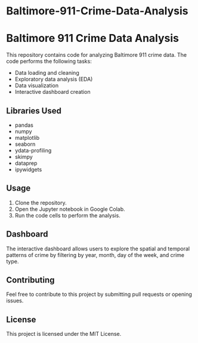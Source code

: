 # Baltimore-911-Crime-Data-Analysis
# Baltimore 911 Crime Data Analysis

This repository contains code for analyzing Baltimore 911 crime data. The code performs the following tasks:

* Data loading and cleaning
* Exploratory data analysis (EDA)
* Data visualization
* Interactive dashboard creation

## Libraries Used

* pandas
* numpy
* matplotlib
* seaborn
* ydata-profiling
* skimpy
* dataprep
* ipywidgets

## Usage

1. Clone the repository.
2. Open the Jupyter notebook in Google Colab.
3. Run the code cells to perform the analysis.

## Dashboard

The interactive dashboard allows users to explore the spatial and temporal patterns of crime by filtering by year, month, day of the week, and crime type.

## Contributing

Feel free to contribute to this project by submitting pull requests or opening issues.

## License

This project is licensed under the MIT License.